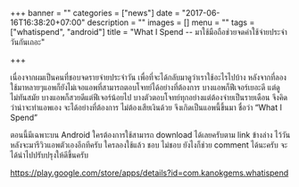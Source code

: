 +++
banner = ""
categories = ["news"]
date = "2017-06-16T16:38:20+07:00"
description = ""
images = []
menu = ""
tags = ["whatispend", "android"]
title = "What I Spend -- มาใช้มือถือช่วยจดค่าใช้จ่ายประจำวันกันเถอะ"

+++

เนื่องจากผมเป็นคนที่ชอบจดรายจ่ายประจำวัน เพื่อที่จะได้กลับมาดูว่าเราใช้อะไรไปบ้าง หลังจากที่ลองใช้มาหลายๆแอพก็ยังไม่เจอแอพที่สามารถตอบโจทย์ได้อย่างที่ต้องการ บางแอพก็ฟีเจอร์เยอะดี แต่ดูไม่ทันสมัย บางแอพก็สวยดีแต่ฟีเจอร์น้อยไป บางตัวตอบโจทย์ทุกอย่างแต่ต้องจ่ายเป็นรายเดือน จึงคิดว่าน่าจะทำแอพเอง จะได้อย่างที่ต้องการ ไม่ต้องเสียเงินด้วย จึงเกิดเป็นแอพนี้ขึ้นมา ชื่อว่า “What I Spend”

ตอนนี้มีเฉพาะบน Android ใครต้องการใช้สามารถ download ได้เลยครับตาม link ข้างล่าง ไว้วันหลังจะมารีวิวแอพตัวเองอีกทีครับ ใครลองใช้แล้ว ชอบ ไม่ชอบ ยังไงก็ช่วย comment ได้นะครับ จะได้นำไปปรับปรุงให้ดีขึ้นครับ

https://play.google.com/store/apps/details?id=com.kanokgems.whatispend
